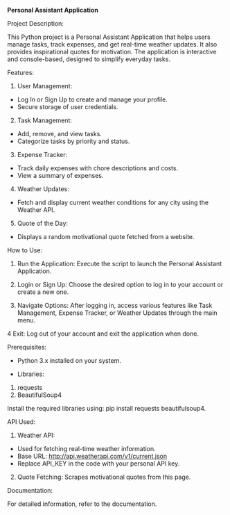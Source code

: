 **Personal Assistant Application**

Project Description:

This Python project is a Personal Assistant Application that helps users manage tasks, track expenses, and get real-time weather updates. It also provides inspirational quotes for motivation. The application is interactive and console-based, designed to simplify everyday tasks.

Features:

1. User Management:

* Log In or Sign Up to create and manage your profile.
* Secure storage of user credentials.

2. Task Management:

* Add, remove, and view tasks.
* Categorize tasks by priority and status.

3. Expense Tracker:

* Track daily expenses with chore descriptions and costs.
* View a summary of expenses.

4. Weather Updates:

* Fetch and display current weather conditions for any city using the Weather API.

5. Quote of the Day:

* Displays a random motivational quote fetched from a website.

How to Use:

1. Run the Application:
Execute the script to launch the Personal Assistant Application.

2. Login or Sign Up:
Choose the desired option to log in to your account or create a new one.

3. Navigate Options:
After logging in, access various features like Task Management, Expense Tracker, or Weather Updates through the main menu.

4 Exit:
Log out of your account and exit the application when done.

Prerequisites:

* Python 3.x installed on your system.

* Libraries:
1. requests
2. BeautifulSoup4

Install the required libraries using: pip install requests beautifulsoup4.

API Used:

1. Weather API:
* Used for fetching real-time weather information.
* Base URL: http://api.weatherapi.com/v1/current.json
* Replace API_KEY in the code with your personal API key.

2. Quote Fetching:
Scrapes motivational quotes from this page.

Documentation:

For detailed information, refer to the documentation.
